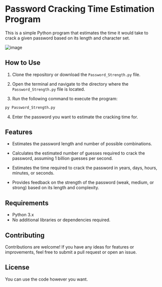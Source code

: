 # Password Cracking Time Estimation Program
This is a simple Python program that estimates the time it would take to crack a given password based on its length and character set.


![image](https://github.com/parzivalhaliday/python-apps/blob/main/Password%20Strength/image.png)

## How to Use
1. Clone the repository or download the `Password_Strength.py` file.

2. Open the terminal and navigate to the directory where the `Password_Strength.py` file is located.

3. Run the following command to execute the program:

```python
py Password_Strength.py
```
4. Enter the password you want to estimate the cracking time for.

## Features
- Estimates the password length and number of possible combinations.

- Calculates the estimated number of guesses required to crack the password, assuming 1 billion guesses per second.

- Estimates the time required to crack the password in years, days, hours, minutes, or seconds.

- Provides feedback on the strength of the password (weak, medium, or strong) based on its length and complexity.

## Requirements

- Python 3.x
- No additional libraries or dependencies required.

## Contributing
Contributions are welcome! If you have any ideas for features or improvements, feel free to submit a pull request or open an issue.

## License
You can use the code however you want.
